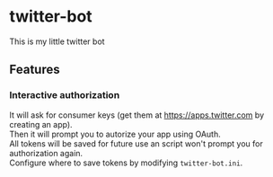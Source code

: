 # twitter-bot

This is my little twitter bot

## Features

### Interactive authorization 
It will ask for consumer keys (get them at https://apps.twitter.com by creating an app).  
Then it will prompt you to autorize your app using OAuth.  
All tokens will be saved for future use an script won't prompt you for authorization again.  
Configure where to save tokens by modifying `twitter-bot.ini`.
